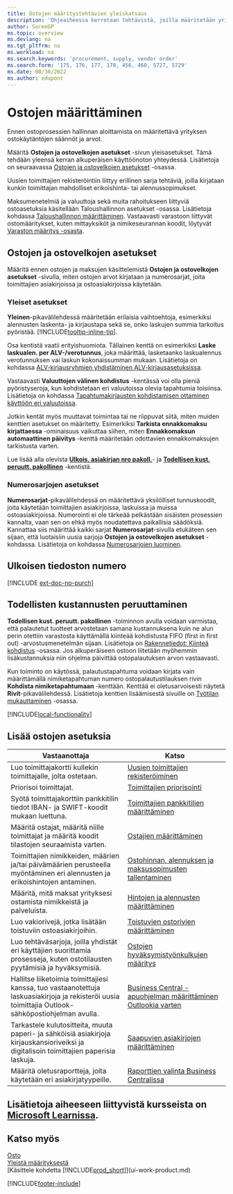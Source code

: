 ```yaml
---
title: Ostojen määritystehtävien yleiskatsaus
description: 'Ohjeaiheessa kerrotaan tehtävistä, joilla määritetään yrityksen hallintakäytäntöjä, ja määritetään ostoprosessit.'
author: SorenGP
ms.topic: overview
ms.devlang: na
ms.tgt_pltfrm: na
ms.workload: na
ms.search.keywords: 'procurement, supply, vendor order'
ms.search.form: '175, 176, 177, 178, 456, 460, 5727, 5729'
ms.date: 08/30/2022
ms.author: edupont
---
```

# Ostojen määrittäminen

Ennen ostoprosessien hallinnan aloittamista on määritettävä yrityksen ostokäytäntöjen säännöt ja arvot.

Määritä **Ostojen ja ostovelkojen asetukset** -sivun yleisasetukset. Tämä tehdään yleensä kerran alkuperäisen käyttöönoton yhteydessä. Lisätietoja on seuraavassa [Ostojen ja ostovelkojen asetukset](#purchases-and-payables-setup) -osassa.

Uusien toimittajien rekisteröintiin liittyy erillinen sarja tehtäviä, joilla kirjataan kunkin toimittajan mahdolliset erikoishinta- tai alennussopimukset.

Maksumenetelmiä ja valuuttoja sekä muita rahoitukseen liittyviä ostoasetuksia käsitellään Taloushallinnon asetukset -osassa. Lisätietoja kohdassa [Taloushallinnon määrittäminen](finance-setup-finance.md). Vastaavasti varastoon liittyvät ostomääritykset, kuten mittayksiköt ja nimikeseurannan koodit, löytyvät [Varaston määritys -osasta](inventory-setup-inventory.md).

## Ostojen ja ostovelkojen asetukset

Määritä ennen ostojen ja maksujen käsittelemistä **Ostojen ja ostovelkojen asetukset** -sivulla, miten ostojen arvot kirjataan ja numerosarjat, joita toimittajien asiakirjoissa ja ostoasiakirjoissa käytetään.

### Yleiset asetukset

**Yleinen**-pikavälilehdessä määritetään erilaisia vaihtoehtoja, esimerkiksi alennusten laskenta- ja kirjaustapa sekä se, onko laskujen summia tarkoitus pyöristää. [!INCLUDE[tooltip-inline-tip](includes/tooltip-inline-tip_md.md)].

Osa kentistä vaatii erityishuomiota. Tällainen kenttä on esimerkiksi **Laske laskualen. per ALV-/verotunnus**, joka määrittää, lasketaanko laskualennus verotunnuksen vai laskun kokonaissumman mukaan. Lisätietoja on kohdassa [ALV-kirjausryhmien yhdistäminen ALV-kirjausasetuksissa](finance-setup-vat.md#combine-vat-posting-groups-in-vat-posting-setups).

Vastaavasti **Valuuttojen välinen kohdistus** -kentässä voi olla pieniä pyöristyseroja, kun kohdistetaan eri valuutoissa olevia tapahtumia toisiinsa. Lisätietoja on kohdassa [Tapahtumakirjausten kohdistamisen ottaminen käyttöön eri valuutoissa](finance-how-enable-application-ledger-entries-different-currencies.md).

Jotkin kentät myös muuttavat toimintaa tai ne riippuvat siitä, miten muiden kenttien asetukset on määritetty. Esimerkiksi **Tarkista ennakkomaksu kirjattaessa** -ominaisuus vaikuttaa siihen, miten **Ennakkomaksun automaattinen päivitys** -kenttä määritetään odottavien ennakkomaksujen tarkistusta varten.

Lue lisää alla olevista [**Ulkois. asiakirjan nro pakoll.**](#external-document-number)- ja [**Todellisen kust. peruutt. pakollinen**](#exact-cost-reversing) -kentistä.

### Numerosarjojen asetukset

**Numerosarjat**-pikavälilehdessä on määritettävä yksilölliset tunnuskoodit, joita käytetään toimittajien asiakirjoissa, laskuissa ja muissa ostoasiakirjoissa. Numerointi ei ole tärkeää pelkästään sisäisten prosessien kannalta, vaan sen on ehkä myös noudatettava paikallisia säädöksiä. Kannattaa siis määrittää kaikki sarjat **Numerosarjat**-sivulla etukäteen sen sijaan, että luotaisiin uusia sarjoja **Ostojen ja ostovelkojen asetukset** -kohdassa. Lisätietoja on kohdassa [Numerosarjojen luominen](ui-create-number-series.md).

## Ulkoisen tiedoston numero

[!INCLUDE [ext-doc-no-purch](includes/ext-doc-no-purch.md)]

## Todellisten kustannusten peruuttaminen

**Todellisen kust. peruutt. pakollinen** -toiminnon avulla voidaan varmistaa, että palautetut tuotteet arvostetaan samana kustannuksena kuin ne alun perin otettiin varastosta käyttämällä kiinteää kohdistusta FIFO (first in first out) -arvostusmenetelmän sijaan. Lisätietoja on [Rakennetiedot: Kiinteä kohdistus](design-details-item-application.md#fixed-application) -osassa. Jos alkuperäiseen ostoon liitetään myöhemmin lisäkustannuksia niin ohjelma päivittää ostopalautuksen arvon vastaavasti.

Kun toiminto on käytössä, palautustapahtuma voidaan kirjata vain määrittämällä nimiketapahtuman numero ostopalautustilauksen rivin **Kohdista nimiketapahtumaan** -kenttään. Kenttää ei oletusarvoisesti näytetä **Rivit**-pikavälilehdessä. Lisätietoja kenttien lisäämisestä sivuille on [Työtilan mukauttaminen](ui-personalization-user.md#to-start-personalizing-a-page-through-the-personalizing-banner) -osassa.

[!INCLUDE[local-functionality](includes/local-functionality.md)]

## Lisää ostojen asetuksia

| Vastaanottaja | Katso |
| --- | --- |
| Luo toimittajakortti kullekin toimittajalle, jolta ostetaan. |[Uusien toimittajien rekisteröiminen](purchasing-how-register-new-vendors.md) |
| Priorisoi toimittajat. |[Toimittajien priorisointi](purchasing-how-prioritize-vendors.md) |
| Syötä toimittajakorttiin pankkitilin tiedot IBAN- ja SWIFT-koodit mukaan luettuna. | [Toimittajien pankkitilien määrittäminen](purchasing-how-set-up-vendors-bank-accounts.md) |
| Määritä ostajat, määritä niille toimittajat ja määritä koodit tilastojen seuraamista varten. |[Ostajien määrittäminen](purchasing-how-setup-purchasers.md) |
| Toimittajien nimikkeiden, määrien ja/tai päivämäärien perusteella myöntäminen eri alennusten ja erikoishintojen antaminen. |[Ostohinnan, alennuksen ja maksusopimusten tallentaminen](purchasing-how-record-purchase-price-discount-payment-agreements.md) |
| Määritä, mitä maksat yrityksesi ostamista nimikkeistä ja palveluista.  | [Hintojen ja alennusten määrittäminen](across-prices-and-discounts.md) |
| Luo vakiorivejä, jotka lisätään toistuviin ostoasiakirjoihin. | [Toistuvien ostorivien määrittäminen](purchasing-how-work-recurring-purchase-lines.md) |
| Luo tehtäväsarjoja, joilla yhdistät eri käyttäjien suorittamia prosesseja, kuten ostotilausten pyytämisiä ja hyväksymisiä. | [Ostojen hyväksymistyönkulkujen määritys](across-set-up-workflows.md) |
| Hallitse liiketoimia toimittajiesi kanssa, tuo vastaanotettuja laskuasiakirjoja ja rekisteröi uusia toimittajia Outlook-sähköpostiohjelman avulla. | [Business Central -apuohjelman määrittäminen Outlookia varten](admin-outlook.md) |
| Tarkastele kulutositteita, muuta paperi- ja sähköisiä asiakirjoja kirjauskansioriveiksi ja digitalisoin toimittajien paperisia laskuja. | [Saapuvien asiakirjojen määrittäminen](across-how-setup-income-documents.md) |
| Määritä oletusraportteja, joita käytetään eri asiakirjatyypeille. |[Raporttien valinta Business Centralissa](across-report-selections.md)|

## Lisätietoja aiheeseen liittyvistä kursseista on [Microsoft Learnissa](/learn/paths/trade-get-started-dynamics-365-business-central/).

## Katso myös

[Osto](purchasing-manage-purchasing.md)  
[Yleistä määrityksestä](setup.md)  
[Käsittele kohdetta [!INCLUDE[prod_short](includes/prod_short.md)]](ui-work-product.md)

[!INCLUDE[footer-include](includes/footer-banner.md)]
